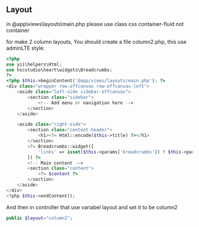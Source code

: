 ## Layout ##
in @app\views\layouts\main.php
please use class css container-fluid not container

for make 2 column layouts, You should create a file column2.php, this use adminLTE style.
```php
<?php
use yii\helpers\Html;
use hscstudio\heart\widgets\Breadcrumbs;
?>
<?php $this->beginContent('@app/views/layouts/main.php'); ?>
<div class="wrapper row-offcanvas row-offcanvas-left">
    <aside class="left-side sidebar-offcanvas">                
        <section class="sidebar">
			<!-- Add menu or navigation here -->
        </section>
    </aside>

    <aside class="right-side">   
        <section class="content-header">
            <h1><?= Html::encode($this->title) ?></h1>
        </section>
        <?= Breadcrumbs::widget([
            'links' => isset($this->params['breadcrumbs']) ? $this->params['breadcrumbs'] : [],
        ]) ?>
        <!-- Main content -->
        <section class="content">
            <?= $content ?>
        </section>
    </aside>
</div>
<?php $this->endContent();

```

And then in controller that use variabel layout and set it to be column2
```php
public $layout="column2";
```